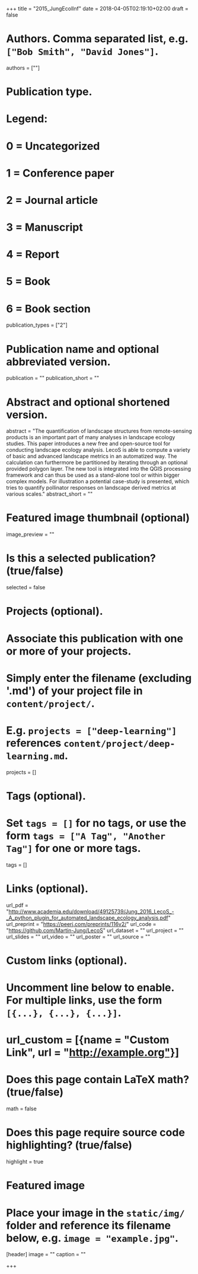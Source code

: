 +++
title = "2015_JungEcolInf"
date = 2018-04-05T02:19:10+02:00
draft = false

# Authors. Comma separated list, e.g. `["Bob Smith", "David Jones"]`.
authors = [""]

# Publication type.
# Legend:
# 0 = Uncategorized
# 1 = Conference paper
# 2 = Journal article
# 3 = Manuscript
# 4 = Report
# 5 = Book
# 6 = Book section
publication_types = ["2"]

# Publication name and optional abbreviated version.
publication = ""
publication_short = ""

# Abstract and optional shortened version.
abstract = "The quantification of landscape structures from remote-sensing products is an important part of many analyses in landscape ecology studies. This paper introduces a new free and open-source tool for conducting landscape ecology analysis. LecoS is able to compute a variety of basic and advanced landscape metrics in an automatized way. The calculation can furthermore be partitioned by iterating through an optional provided polygon layer. The new tool is integrated into the QGIS processing framework and can thus be used as a stand-alone tool or within bigger complex models. For illustration a potential case-study is presented, which tries to quantify pollinator responses on landscape derived metrics at various scales."
abstract_short = ""

# Featured image thumbnail (optional)
image_preview = ""

# Is this a selected publication? (true/false)
selected = false

# Projects (optional).
#   Associate this publication with one or more of your projects.
#   Simply enter the filename (excluding '.md') of your project file in `content/project/`.
#   E.g. `projects = ["deep-learning"]` references `content/project/deep-learning.md`.
projects = []

# Tags (optional).
#   Set `tags = []` for no tags, or use the form `tags = ["A Tag", "Another Tag"]` for one or more tags.
tags = []

# Links (optional).
url_pdf = "http://www.academia.edu/download/49125739/Jung_2016_LecoS_-_A_python_plugin_for_automated_landscape_ecology_analysis.pdf"
url_preprint = "https://peerj.com/preprints/116v2/"
url_code = "https://github.com/Martin-Jung/LecoS"
url_dataset = ""
url_project = ""
url_slides = ""
url_video = ""
url_poster = ""
url_source = ""

# Custom links (optional).
#   Uncomment line below to enable. For multiple links, use the form `[{...}, {...}, {...}]`.
# url_custom = [{name = "Custom Link", url = "http://example.org"}]

# Does this page contain LaTeX math? (true/false)
math = false

# Does this page require source code highlighting? (true/false)
highlight = true

# Featured image
# Place your image in the `static/img/` folder and reference its filename below, e.g. `image = "example.jpg"`.
[header]
image = ""
caption = ""

+++
